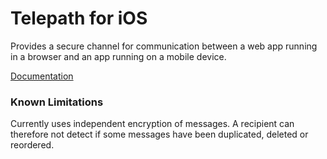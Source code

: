 Telepath for iOS
================

Provides a secure channel for communication between a web app running in a
browser and an app running on a mobile device.

[Documentation][1]

[1]: https://cogito.mobi

### Known Limitations

Currently uses independent encryption of messages. A recipient can therefore not detect if some messages have been duplicated, deleted or reordered.